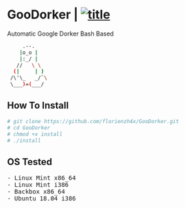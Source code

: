 # GooDorker | [![title](https://img.shields.io/badge/GooDorker-V1.0-blue.svg?style=popout)](https://github.com/florienzh4x/GooDorker/)
Automatic Google Dorker Bash Based

```bash
     .--.
    |o_o |	
    |:_/ |
   //   \ \
  (|     | )
 /\'\_   _/`\
 \___)=(___/
```

## How To Install
```bash
# git clone https://github.com/florienzh4x/GooDorker.git
# cd GooDorker
# chmod +x install
# ./install
```

## OS Tested
<pre>
- Linux Mint x86_64
- Linux Mint i386
- Backbox x86_64
- Ubuntu 18.04 i386
</pre>
